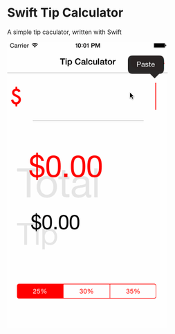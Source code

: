 # Swift Tip Calculator

A simple tip caculator, written with Swift

![walkthorugh](https://github.com/kfarst/SwiftTipCalculator/blob/master/walkthrough.gif)
